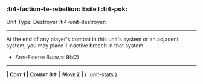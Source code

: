 ### :ti4-faction-te-rebellion: **Exile I** :ti4-pok:

Unit Type: Destroyer :ti4-unit-destroyer:

---

At the end of any player's combat in this unit's system or an adjacent system, you may place 1 inactive breach in that system.

* <span style="font-variant:small-caps;">Anti-Fighter Barrage 9(x2)</span> 

---

__|__ <span style="font-variant:small-caps;white-space: nowrap;">**Cost 1**</span> __|__ <span style="font-variant:small-caps;white-space: nowrap;">**Combat 8↑**</span> __|__ <span style="font-variant:small-caps;white-space: nowrap;">**Move 2**</span> __|__
{ .unit-stats }